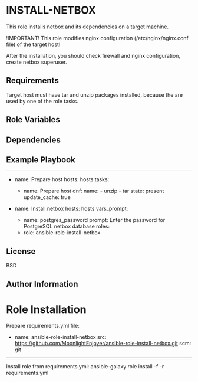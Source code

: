INSTALL-NETBOX
=========

This role installs netbox and its dependencies on a target machine.

!IMPORTANT!
This role modifies nginx configuration (/etc/nginx/nginx.conf file) of the target host!

After the installation, you should check firewall and nginx configuration, create netbox superuser.

Requirements
------------
Target host must have tar and unzip packages installed, because the are used by one of the role tasks.

Role Variables
--------------
<!-- A description of the settable variables for this role should go here, including any variables that are in defaults/main.yml, vars/main.yml, and any variables that can/should be set via parameters to the role. Any variables that are read from other roles and/or the global scope (ie. hostvars, group vars, etc.) should be mentioned here as well. -->

Dependencies
------------

<!-- A list of other roles hosted on Galaxy should go here, plus any details in regards to parameters that may need to be set for other roles, or variables that are used from other roles. -->

Example Playbook
----------------

---
- name: Prepare host
  hosts: hosts
  tasks:
    - name: Prepare host
      dnf:
        name:
          - unzip
          - tar
        state: present
        update_cache: true

- name: Install netbox
  hosts: hosts
  vars_prompt:
    - name: postgres_password
      prompt: Enter the password for PostgreSQL netbox database
  roles:
    - role: ansible-role-install-netbox
    

License
-------

BSD

Author Information
------------------

<!-- An optional section for the role authors to include contact information, or a website (HTML is not allowed). -->

Role Installation
=========
Prepare requirements.yml file:

- name: ansible-role-install-netbox
  src: https://github.com/MoonlightEnjoyer/ansible-role-install-netbox.git
  scm: git

------------------
Install role from requirements.yml:
  ansible-galaxy role install -f -r requirements.yml
